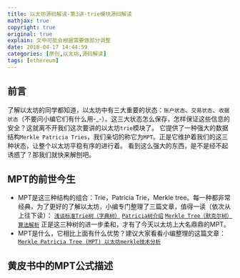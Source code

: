 ```yaml
---
title: 以太坊源码解读-第3讲-trie模块源码解读
mathjax: true
copyright: true
original: true
explain: 文中可能会根据需要做部分调整
date: 2018-04-17 14:44:59
categories: [原创,以太坊,源码解读]
tags: [ethereum]
---
```


## 前言
了解以太坊的同学都知道，以太坊中有三大重要的状态：`账户状态`、`交易状态`、`收据状态`（不要问小编它们有什么用\-\_\-）。这三大状态怎么保存，怎样保证这些信息的安全？这就离不开我们这次要讲的以太坊`trie`模块了。
它提供了一种强大的数据结构`Merkle Patricia Tries`，我们亲切的称它为`MPT`。正是它维护着我们的这三种状态，让整个以太坊平稳有序的进行着。
看到这么强大的东西，是不是经不起诱惑了？那我们就快来解刨吧。

## MPT的前世今生
* MPT是这三种结构的组合：Trie，Patricia Trie，Merkle tree。每一种都非常经典，为了更好的了解以太坊，小编专门整理了三篇文章，值得一读（依次从上往下读）：
	[`浅谈标准Trie树（字典树）`](/articles/original/ethereum/src_analysis/以太坊源码解读-第3讲-trie模块源码解读.html)
	[`Patricia树介绍`](/articles/original/blockchain/Patricia树介绍.html)
	[`Merkle Tree（默克尔树）算法解析`](/articles/reprint/blockchain/Merkle-Tree（默克尔树）算法解析.html)
	正是这三种树的进一步柔和，才有了今天以太坊上大名鼎鼎的MPT。
* MPT是什么，它相比上面有什么优势？建议大家看看小编整理的这篇文章：
	[`Merkle Patricia Tree (MPT) 以太坊merkle技术分析`](/articles/reprint/blockchain/Merkle-Patricia-Tree-MPT-以太坊merkle技术分析.html)

## 黄皮书中的MPT公式描述

